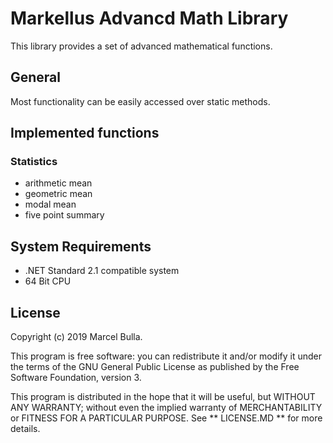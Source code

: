 # Markellus Advancd Math Library

This library provides a set of advanced mathematical functions.


## General

Most functionality can be easily accessed over static methods.

## Implemented functions

### Statistics
* arithmetic mean
* geometric mean
* modal mean
* five point summary

## System Requirements
* .NET Standard 2.1 compatible system
* 64 Bit CPU

## License

Copyright (c) 2019 Marcel Bulla.

This program is free software: you can redistribute it and/or modify it under the terms of the GNU General Public License as published by the Free Software Foundation, version 3.

This program is distributed in the hope that it will be useful, but WITHOUT ANY WARRANTY; without even the implied warranty of MERCHANTABILITY or FITNESS FOR A PARTICULAR PURPOSE. See ** LICENSE.MD ** for more details.